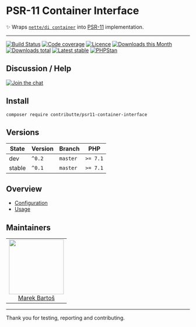 # PSR-11 Container Interface

:sparkles: Wraps [`nette/di container`](https://github.com/nette/di) into [PSR-11](https://github.com/php-fig/fig-standards/blob/master/accepted/PSR-11-container.md) implementation.

-----

[![Build Status](https://img.shields.io/travis/contributte/psr11-container-interface.svg?style=flat-square)](https://travis-ci.org/contributte/psr11-container-interface)
[![Code coverage](https://img.shields.io/coveralls/contributte/psr11-container-interface.svg?style=flat-square)](https://coveralls.io/r/contributte/psr11-container-interface)
[![Licence](https://img.shields.io/packagist/l/contributte/psr11-container-interface.svg?style=flat-square)](https://packagist.org/packages/contributte/psr11-container-interface)
[![Downloads this Month](https://img.shields.io/packagist/dm/contributte/psr11-container-interface.svg?style=flat-square)](https://packagist.org/packages/contributte/psr11-container-interface)
[![Downloads total](https://img.shields.io/packagist/dt/contributte/psr11-container-interface.svg?style=flat-square)](https://packagist.org/packages/contributte/psr11-container-interface)
[![Latest stable](https://img.shields.io/packagist/v/contributte/psr11-container-interface.svg?style=flat-square)](https://packagist.org/packages/contributte/psr11-container-interface)
[![PHPStan](https://img.shields.io/badge/PHPStan-enabled-brightgreen.svg?style=flat)](https://github.com/phpstan/phpstan)

## Discussion / Help

[![Join the chat](https://img.shields.io/gitter/room/contributte/contributte.svg?style=flat-square)](http://bit.ly/ctteg)

## Install

```
composer require contributte/psr11-container-interface
```

## Versions

| State       | Version | Branch   | PHP      |
|-------------|---------|----------|----------|
| dev         | `^0.2`  | `master` | `>= 7.1` |
| stable      | `^0.1`  | `master` | `>= 7.1` |

## Overview

- [Configuration](/.docs/README.md#configuration)
- [Usage](/.docs/README.md#usage)

## Maintainers

<table>
  <tbody>
    <tr>
      <td align="center">
        <a href="https://github.com/mabar">
            <img width="150" height="150" src="https://avatars0.githubusercontent.com/u/20974277?s=150&v=4">
        </a>
        </br>
        <a href="https://github.com/mabar">Marek Bartoš</a>
      </td>
    </tr>
  </tbody>
</table>

---

Thank you for testing, reporting and contributing.
